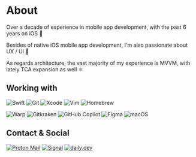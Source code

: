# About

Over a decade of experience in mobile app development, with the past 6 years on iOS 📱

Besides of native iOS mobile app development, I'm also passionate about UX / UI 🎨

As regards architecture, the vast majority of my experience is MVVM, with lately TCA expansion as well ⚛️

## Working with

![Swift](https://img.shields.io/badge/Swift-30363d?style=for-the-badge&logo=swift&logoColor=white)
![Git](https://img.shields.io/badge/GIT-30363d?style=for-the-badge&logo=git&logoColor=white)
![Xcode](https://img.shields.io/badge/Xcode-30363d?style=for-the-badge&logo=Xcode&logoColor=white)
![Vim](https://img.shields.io/badge/VIM-30363d?&style=for-the-badge&logo=vim&logoColor=white)
![Homebrew](https://img.shields.io/badge/homebrew-30363d?style=for-the-badge&logo=homebrew&logoColor=white)

![Warp](https://img.shields.io/badge/warp-30363d?style=for-the-badge&logo=warp&logoColor=white)
![Gitkraken](https://img.shields.io/badge/GitKraken-30363d?style=for-the-badge&logo=GitKraken&logoColor=white)
![GitHub Copilot](https://img.shields.io/badge/github%20copilot-30363d?style=for-the-badge&logo=githubcopilot&logoColor=white)
![Figma](https://img.shields.io/badge/Figma-30363d?style=for-the-badge&logo=figma&logoColor=white)
![macOS](https://img.shields.io/badge/mac%20os-30363d?style=for-the-badge&logo=apple&logoColor=white)

## Contact & Social

[![Proton Mail](https://img.shields.io/badge/proton%20mail-30363d?style=for-the-badge&logo=protonmail&logoColor=white)](mailto:adamlonda@proton.me)
[![Signal](https://img.shields.io/badge/Signal-30363d.svg?&style=for-the-badge&logo=Signal&logoColor=white)](https://signal.me/#eu/Ft3oBlG4bMyK-SeRnUQ0_1bDkY-qRCTnjhB6UHNmM-6PqdEZtXdBmaDAHxNEnYu_)
[![daily.dev](https://img.shields.io/badge/daily.dev-30363d?style=for-the-badge&logo=dailydotdev&logoColor=white)](https://app.daily.dev/londitch)
